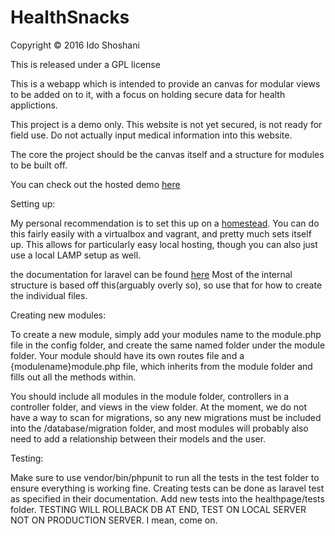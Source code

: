 # HealthSnacks

Copyright © 2016 Ido Shoshani

This is released under a GPL license

This is a webapp which is intended to provide an canvas for modular views to be added on to it, with a focus on holding secure data for health applictions.

This project is a demo only. This website is not yet secured, is not ready for field use. Do not actually input medical information into this website.

The core the project should be the canvas itself and a structure for modules to be built off.

You can check out the hosted demo [here](http://myhealthsnack.com/)

Setting up:

My personal recommendation is to set this up on a [homestead](https://laravel.com/docs/5.2/homestead). You can do this fairly easily with a virtualbox and vagrant, and pretty much sets itself up. This allows for particularly easy local hosting, though you can also just use a local LAMP setup as well.

the documentation for laravel can be found [here](https://laravel.com/docs/5.2)
Most of the internal structure is based off this(arguably overly so), so use that for how to create the individual files.

Creating new modules:

To create a new module, simply add your modules name to the module.php file in the config folder, and create the same named folder under the module folder. Your module should have its own routes file and a \{modulename\}module.php file, which inherits from the module folder and fills out all the methods within.

You should include all modules in the module folder, controllers in a controller folder, and views in the view folder.
At the moment, we do not have a way to scan for migrations, so any new migrations must be included into the /database/migration folder, and most modules will probably also need to add a relationship between their models and the user. 

Testing:

Make sure to use vendor/bin/phpunit to run all the tests in the test folder to ensure everything is working fine. Creating tests can be done as laravel test as specified in their documentation. Add new tests into the healthpage/tests folder. TESTING WILL ROLLBACK DB AT END, TEST ON LOCAL SERVER NOT ON PRODUCTION SERVER. I mean, come on.

